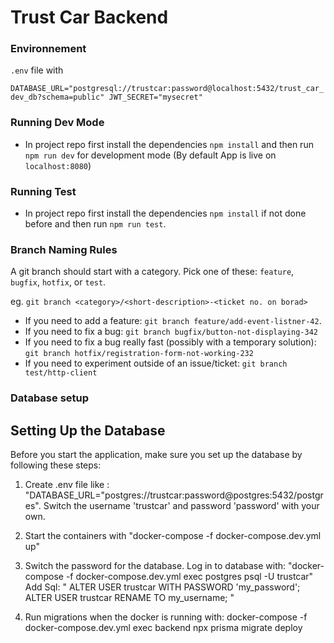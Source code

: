 # Trust Car Backend

### Environnement
`.env` file with


`
DATABASE_URL="postgresql://trustcar:password@localhost:5432/trust_car_dev_db?schema=public"
JWT_SECRET="mysecret"
`

### Running Dev Mode
- In project repo first install the dependencies `npm install` and then run `npm run dev` for development mode (By default App is live on `localhost:8080`)

### Running Test

- In project repo first install the dependencies `npm install` if not done before and then run `npm run test`.

### Branch Naming Rules

A git branch should start with a category. Pick one of these: `feature`, `bugfix`, `hotfix`, or `test`.

eg. `git branch <category>/<short-description>-<ticket no. on borad>`

* If you need to add a feature: `git branch feature/add-event-listner-42`.
* If you need to fix a bug: `git branch bugfix/button-not-displaying-342`
* If you need to fix a bug really fast (possibly with a temporary solution): `git branch hotfix/registration-form-not-working-232`
* If you need to experiment outside of an issue/ticket: `git branch test/http-client`


### Database setup

## Setting Up the Database

Before you start the application, make sure you set up the database by following these steps:

1. Create .env file like : "DATABASE_URL="postgres://trustcar:password@postgres:5432/postgres".
Switch the username 'trustcar' and password 'password' with your own.

2. Start the containers with "docker-compose -f docker-compose.dev.yml up"

3. Switch the password for the database.
Log in to database with: "docker-compose -f docker-compose.dev.yml exec postgres psql -U trustcar"
Add Sql: "
   ALTER USER trustcar WITH PASSWORD 'my_password';
   ALTER USER trustcar RENAME TO my_username;
"

4. Run migrations when the docker is running with:
docker-compose -f docker-compose.dev.yml exec backend npx prisma migrate deploy
